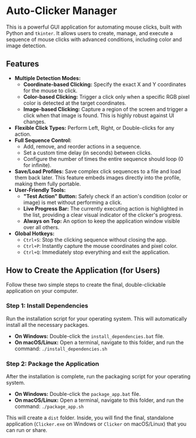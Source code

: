 # Auto-Clicker Manager

This is a powerful GUI application for automating mouse clicks, built with Python and `tkinter`. It allows users to create, manage, and execute a sequence of mouse clicks with advanced conditions, including color and image detection.

## Features

*   **Multiple Detection Modes:**
    *   **Coordinate-based Clicking:** Specify the exact X and Y coordinates for the mouse to click.
    *   **Color-based Clicking:** Trigger a click only when a specific RGB pixel color is detected at the target coordinates.
    *   **Image-based Clicking:** Capture a region of the screen and trigger a click when that image is found. This is highly robust against UI changes.
*   **Flexible Click Types:** Perform Left, Right, or Double-clicks for any action.
*   **Full Sequence Control:**
    *   Add, remove, and reorder actions in a sequence.
    *   Set a custom time delay (in seconds) between clicks.
    *   Configure the number of times the entire sequence should loop (0 for infinite).
*   **Save/Load Profiles:** Save complex click sequences to a file and load them back later. This feature embeds images directly into the profile, making them fully portable.
*   **User-Friendly Tools:**
    *   **"Test Action" Button:** Safely check if an action's condition (color or image) is met without performing a click.
    *   **Live Progress Bar:** The currently executing action is highlighted in the list, providing a clear visual indicator of the clicker's progress.
    *   **Always on Top:** An option to keep the application window visible over all others.
*   **Global Hotkeys:**
    *   `Ctrl+S`: Stop the clicking sequence without closing the app.
    *   `Ctrl+P`: Instantly capture the mouse coordinates and pixel color.
    *   `Ctrl+Q`: Immediately stop everything and exit the application.

## How to Create the Application (for Users)

Follow these two simple steps to create the final, double-clickable application on your computer.

### Step 1: Install Dependencies

Run the installation script for your operating system. This will automatically install all the necessary packages.

*   **On Windows:** Double-click the `install_dependencies.bat` file.
*   **On macOS/Linux:** Open a terminal, navigate to this folder, and run the command: `./install_dependencies.sh`

### Step 2: Package the Application

After the installation is complete, run the packaging script for your operating system.

*   **On Windows:** Double-click the `package_app.bat` file.
*   **On macOS/Linux:** Open a terminal, navigate to this folder, and run the command: `./package_app.sh`

This will create a `dist` folder. Inside, you will find the final, standalone application (`Clicker.exe` on Windows or `Clicker` on macOS/Linux) that you can run or share.
